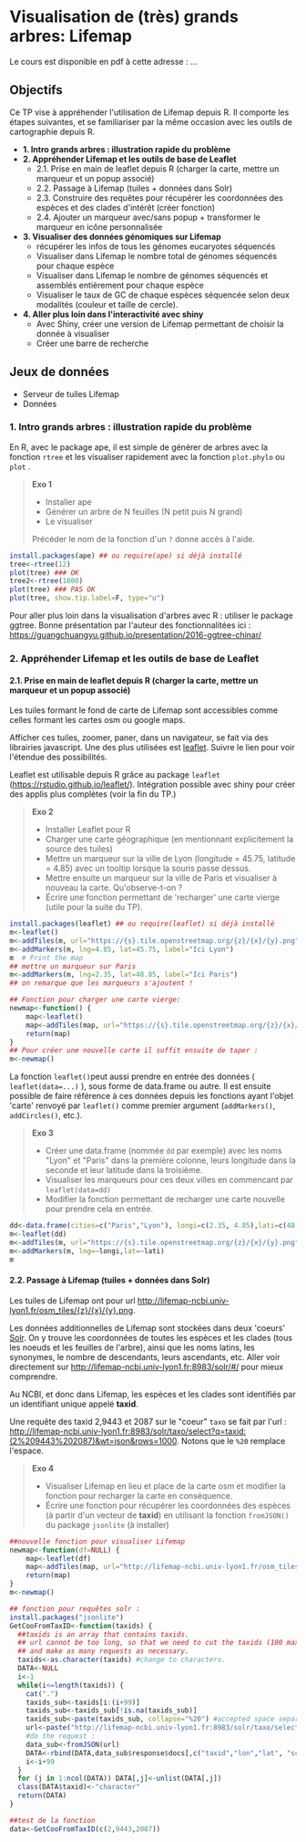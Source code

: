 # Visualisation de (très) grands arbres: Lifemap

Le cours est disponible en pdf à cette adresse : ... 

## Objectifs
Ce TP vise à appréhender l'utilisation de Lifemap depuis R. Il comporte les étapes suivantes, et se familiariser par la même occasion avec les outils de cartographie depuis R.

* **1. Intro grands arbres : illustration rapide du problème**
* **2. Appréhender Lifemap et les outils de base de Leaflet**
  * 2.1. Prise en main de leaflet depuis R (charger la carte, mettre un marqueur et un popup associé)
  * 2.2. Passage à Lifemap (tuiles + données dans Solr)
  * 2.3. Construire des requêtes pour récupérer les coordonnées des espèces et des clades d'intérêt (créer fonction)
  * 2.4. Ajouter un marqueur avec/sans popup + transformer le marqueur en icône personnalisée
* **3. Visualiser des données génomiques sur Lifemap**
  * récupérer les infos de tous les génomes eucaryotes séquencés
  * Visualiser dans Lifemap le nombre total de génomes séquencés pour chaque espèce
  * Visualiser dans Lifemap le nombre de génomes séquencés et assemblés entièrement pour chaque espèce
  * Visualiser le taux de GC de chaque espèces séquencée selon deux modalités (couleur et taille de cercle).
* **4. Aller plus loin dans l'interactivité avec shiny**
  * Avec Shiny, créer une version de Lifemap permettant de choisir la donnée à visualiser
  * Créer une barre de recherche

## Jeux de données 
* Serveur de tuiles Lifemap
* Données 


### 1. Intro grands arbres : illustration rapide du problème
En R, avec le package ape, il est simple de générer de arbres avec la fonction `rtree` et les visualiser rapidement avec la fonction `plot.phylo` ou `plot` .

> **Exo 1** 
> - Installer ape 
> - Générer un arbre de N feuilles (N petit puis N grand)
> - Le visualiser
>
> Précéder le nom de la fonction d'un `?` donne accès à l'aide.
```r
install.packages(ape) ## ou require(ape) si déjà installé
tree<-rtree(12)
plot(tree) ### OK
tree2<-rtree(1000)
plot(tree) ### PAS OK
plot(tree, show.tip.label=F, type="u") 
```
Pour aller plus loin dans la visualisation d'arbres avec R : utiliser le package ggtree. Bonne présentation par l'auteur des fonctionnalitées ici : https://guangchuangyu.github.io/presentation/2016-ggtree-chinar/


### 2. Appréhender Lifemap et les outils de base de Leaflet
#### 2.1. Prise en main de leaflet depuis R (charger la carte, mettre un marqueur et un popup associé)

Les tuiles formant le fond de carte de Lifemap sont accessibles comme celles formant les cartes osm ou google maps.

Afficher ces tuiles, zoomer, paner, dans un navigateur, se fait via des librairies javascript. Une des plus utilisées est [leaflet](https://leafletjs.com/). Suivre le lien pour voir l'étendue des possibilités.

Leaflet est utilisable depuis R  grâce au package `leaflet` (https://rstudio.github.io/leaflet/). Intégration possible avec shiny pour créer des applis plus complètes (voir la fin du TP.)

> **Exo 2** 
> - Installer Leaflet pour R
> - Charger une carte géographique (en mentionnant explicitement la source des tuiles)
> - Mettre un marqueur sur la ville de Lyon (longitude = 45.75, latitude = 4.85) avec un tooltip lorsque la souris passe dessus.
> - Mettre ensuite un marqueur sur la ville de Paris et visualiser à nouveau la carte. Qu'observe-t-on ?
> - Écrire une fonction permettant de 'recharger' une carte vierge (utile pour la suite du TP).


```r
install.packages(leaflet) ## ou require(leaflet) si déjà installé
m<-leaflet()
m<-addTiles(m, url="https://{s}.tile.openstreetmap.org/{z}/{x}/{y}.png")
m<-addMarkers(m, lng=4.85, lat=45.75, label="Ici Lyon")
m  # Print the map
## mettre un marqueur sur Paris
m<-addMarkers(m, lng=2.35, lat=48.85, label="Ici Paris")
## on remarque que les marqueurs s'ajoutent ! 

## Fonction pour charger une carte vierge:
newmap<-function() {
    map<-leaflet()
    map<-addTiles(map, url="https://{s}.tile.openstreetmap.org/{z}/{x}/{y}.png")
    return(map)
}
## Pour créer une nouvelle carte il suffit ensuite de taper : 
m<-newmap()
```
La fonction `leaflet()`peut aussi prendre en entrée des données ( `leaflet(data=...)` ), sous forme de data.frame ou autre. Il est ensuite possible de faire référence à ces données depuis les fonctions ayant l'objet 'carte' renvoyé par `leaflet()` comme premier argument (`addMarkers()`, `addCircles()`, etc.).

> **Exo 3**
> - Créer une data.frame (nommée `dd` par exemple) avec les noms "Lyon" et "Paris" dans la première colonne, leurs longitude dans la seconde et leur latitude dans la troisième.
> - Visualiser les marqueurs pour ces deux villes en commencant par `leaflet(data=dd)`
> - Modifier la fonction permettant de recharger une carte nouvelle pour prendre cela en entrée.
```r
dd<-data.frame(cities=c("Paris","Lyon"), longi=c(2.35, 4.85),lati=c(48.85,45.75))
m<-leaflet(dd)
m<-addTiles(m, url="https://{s}.tile.openstreetmap.org/{z}/{x}/{y}.png")
m<-addMarkers(m, lng=~longi,lat=~lati)
m
```


#### 2.2. Passage à Lifemap (tuiles + données dans Solr)
Les tuiles de Lifemap ont pour url http://lifemap-ncbi.univ-lyon1.fr/osm_tiles/{z}/{x}/{y}.png. 

Les données additionnelles de Lifemap sont stockées dans deux 'coeurs' [Solr](https://lucene.apache.org/solr/). On y trouve les coordonnées de toutes les espèces et les clades (tous les noeuds et les feuilles de l'arbre), ainsi que les noms latins, les synonymes, le nombre de descendants, leurs ascendants, etc. Aller voir directement sur http://lifemap-ncbi.univ-lyon1.fr:8983/solr/#/ pour mieux comprendre. 

Au NCBI, et donc dans Lifemap, les espèces et les clades sont identifiés par un identifiant unique appelé **taxid**. 

Une requête des taxid 2,9443 et 2087 sur le "coeur" `taxo` se fait par l'url : http://lifemap-ncbi.univ-lyon1.fr:8983/solr/taxo/select?q=taxid:(2%209443%202087)&wt=json&rows=1000. Notons que le `%20` remplace l'espace.

> **Exo 4**
> - Visualiser Lifemap en lieu et place de la carte osm et modifier la fonction pour recharger la carte en conséquence.
> - Écrire une fonction pour récupérer les coordonnées des espèces (à partir d'un vecteur de **taxid**) en utilisant la fonction `fromJSON()` du package `jsonlite` (à installer)
```r
##nouvelle fonction pour visualiser Lifemap
newmap<-function(df=NULL) {
    map<-leaflet(df)
    map<-addTiles(map, url="http://lifemap-ncbi.univ-lyon1.fr/osm_tiles/{z}/{x}/{y}.png", options = tileOptions(maxZoom = 42))
    return(map)
}
m<-newmap()

## fonction pour requêtes solr : 
install.packages("jsonlite")
GetCooFromTaxID<-function(taxids) {
  ##taxids is an array that contains taxids.
  ## url cannot be too long, so that we need to cut the taxids (100 max in one chunk)
  ## and make as many requests as necessary.
  taxids<-as.character(taxids) #change to characters.
  DATA<-NULL
  i<-1
  while(i<=length(taxids)) {
    cat(".")
    taxids_sub<-taxids[i:(i+99)]
    taxids_sub<-taxids_sub[!is.na(taxids_sub)]
    taxids_sub<-paste(taxids_sub, collapse="%20") #accepted space separator in url
    url<-paste("http://lifemap-ncbi.univ-lyon1.fr:8983/solr/taxo/select?q=taxid:(",taxids_sub,")&wt=json&rows=1000",sep="", collapse="")
    #do the request :
    data_sub<-fromJSON(url)
    DATA<-rbind(DATA,data_sub$response$docs[,c("taxid","lon","lat", "sci_name","zoom","nbdesc")])
    i<-i+99
  } 
  for (j in 1:ncol(DATA)) DATA[,j]<-unlist(DATA[,j])
  class(DATA$taxid)<-"character"
  return(DATA)
}

##test de la fonction
data<-GetCooFromTaxID(c(2,9443,2087))
```
